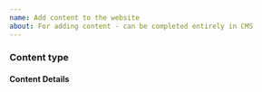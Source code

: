 ```yaml
---
name: Add content to the website
about: For adding content - can be completed entirely in CMS
---
```


### Content type
<!--
Is this an issue to add or update a speaker? sponsor? copy? metadata? etc
-->


#### Content Details
<!-- Add all the information for the content and upload any images here if applicable -->
